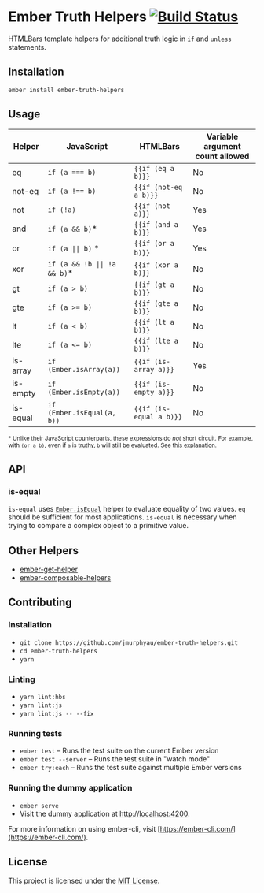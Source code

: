 Ember Truth Helpers [![Build Status](https://travis-ci.org/jmurphyau/ember-truth-helpers.svg?branch=master)](https://travis-ci.org/jmurphyau/ember-truth-helpers)
==============================================================================

HTMLBars template helpers for additional truth logic in `if` and `unless` statements.

Installation
------------------------------------------------------------------------------

```
ember install ember-truth-helpers
```

Usage
------------------------------------------------------------------------------

Helper   | JavaScript                                      | HTMLBars                | Variable argument count allowed |
---------|-------------------------------------------------|-------------------------|---------------------------------|
eq       | `if (a === b)`                                  | `{{if (eq a b)}}`       | No                              |
not-eq   | `if (a !== b)`                                  | `{{if (not-eq a b)}}`   | No                              |
not      | `if (!a)`                                       | `{{if (not a)}}`        | Yes                             |
and      | `if (a && b)`*                                  | `{{if (and a b)}}`      | Yes                             |
or       | <code>if (a &#124;&#124; b)</code> *            | `{{if (or a b)}}`       | Yes                             |
xor      | <code>if (a && !b &#124;&#124; !a && b)</code>* | `{{if (xor a b)}}`      | No                              |
gt       | `if (a > b)`                                    | `{{if (gt a b)}}`       | No                              |
gte      | `if (a >= b)`                                   | `{{if (gte a b)}}`      | No                              |
lt       | `if (a < b)`                                    | `{{if (lt a b)}}`       | No                              |
lte      | `if (a <= b)`                                   | `{{if (lte a b)}}`      | No                              |
is-array | `if (Ember.isArray(a))`                         | `{{if (is-array a)}}`   | Yes                             |
is-empty | `if (Ember.isEmpty(a))`                         | `{{if (is-empty a)}}`   | No                              |
is-equal | `if (Ember.isEqual(a, b))`                      | `{{if (is-equal a b)}}` | No                              |

<sup>
  * Unlike their JavaScript counterparts, these expressions do <em>not</em> short circuit.
  For example, with <code>(or a b)</code>, even if <code>a</code> is truthy, <code>b</code> will still be evaluated.
  See <a href="https://github.com/jmurphyau/ember-truth-helpers/issues/58#issuecomment-319798732">this explanation</a>.
</sup>

## API

### is-equal

`is-equal` uses [`Ember.isEqual`](https://api.emberjs.com/ember/3.14/functions/@ember%2Futils/isEqual) helper to evaluate equality of two values.
 `eq` should be sufficient for most applications. `is-equal` is necessary when trying to compare a complex object to
 a primitive value.

## Other Helpers

* [ember-get-helper](https://github.com/jmurphyau/ember-get-helper)
* [ember-composable-helpers](https://github.com/DockYard/ember-composable-helpers)

Contributing
------------------------------------------------------------------------------

### Installation

* `git clone https://github.com/jmurphyau/ember-truth-helpers.git`
* `cd ember-truth-helpers`
* `yarn`

### Linting

* `yarn lint:hbs`
* `yarn lint:js`
* `yarn lint:js -- --fix`

### Running tests

* `ember test` – Runs the test suite on the current Ember version
* `ember test --server` – Runs the test suite in "watch mode"
* `ember try:each` – Runs the test suite against multiple Ember versions

### Running the dummy application

* `ember serve`
* Visit the dummy application at [http://localhost:4200](http://localhost:4200).

For more information on using ember-cli, visit [https://ember-cli.com/](https://ember-cli.com/).

License
------------------------------------------------------------------------------

This project is licensed under the [MIT License](LICENSE.md).
